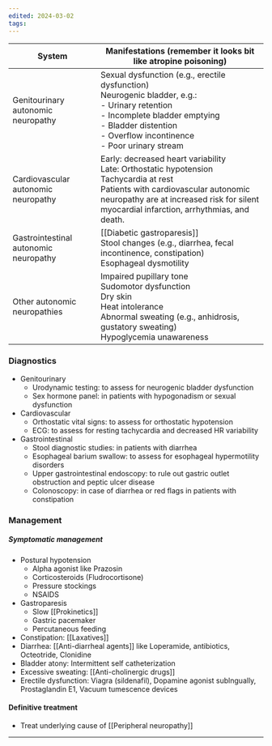 ```yaml
---
edited: 2024-03-02
tags:
---
```

| System                                | Manifestations (remember it looks bit like atropine poisoning)                                                                                                                                                                  |
| ------------------------------------- | ------------------------------------------------------------------------------------------------------------------------------------------------------------------------------------------------------------------------------- |
| Genitourinary autonomic neuropathy    | Sexual dysfunction (e.g., erectile dysfunction)<br>Neurogenic bladder, e.g.:<br>- Urinary retention<br>- Incomplete bladder emptying<br>- Bladder distention<br>- Overflow incontinence<br>- Poor urinary stream                |
| Cardiovascular autonomic neuropathy   | Early: decreased heart variability<br>Late: Orthostatic hypotension<br>Tachycardia at rest<br>Patients with cardiovascular autonomic neuropathy are at increased risk for silent myocardial infarction, arrhythmias, and death. |
| Gastrointestinal autonomic neuropathy | [[Diabetic gastroparesis]]<br>Stool changes (e.g., diarrhea, fecal incontinence, constipation)<br>Esophageal dysmotility                                                                                                        |
| Other autonomic neuropathies          | Impaired pupillary tone<br>Sudomotor dysfunction<br>Dry skin<br>Heat intolerance<br>Abnormal sweating (e.g., anhidrosis, gustatory sweating)<br>Hypoglycemia unawareness                                                        |

### Diagnostics 
- Genitourinary
	- Urodynamic testing: to assess for neurogenic bladder dysfunction 
	- Sex hormone panel: in patients with hypogonadism or sexual dysfunction 
- Cardiovascular 
	- Orthostatic vital signs: to assess for orthostatic hypotension
	- ECG: to assess for resting tachycardia and decreased HR variability
- Gastrointestinal 
	- Stool diagnostic studies: in patients with diarrhea
	- Esophageal barium swallow: to assess for esophageal hypermotility disorders
	- Upper gastrointestinal endoscopy: to rule out gastric outlet obstruction and peptic ulcer disease
	- Colonoscopy: in case of diarrhea or red flags in patients with constipation

### Management
##### Symptomatic management

- Postural hypotension
	- Alpha agonist like Prazosin
	- Corticosteroids (Fludrocortisone)
	- Pressure stockings
	- NSAIDS
- Gastroparesis
	- Slow [[Prokinetics]] 
	- Gastric pacemaker
	- Percutaneous feeding
- Constipation: [[Laxatives]]
- Diarrhea: [[Anti-diarrheal agents]] like Loperamide, antibiotics, Octeotride, Clonidine
- Bladder atony: Intermittent self catheterization
- Excessive sweating: [[Anti-cholinergic drugs]]
- Erectile dysfunction: Viagra (sildenafil), Dopamine agonist sublngually, Prostaglandin E1, Vacuum tumescence devices

#### Definitive treatment
- Treat underlying cause of [[Peripheral neuropathy]] 
---
